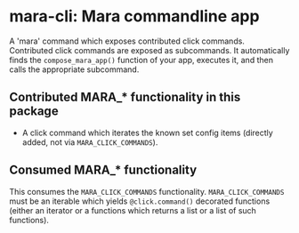 # mara-cli: Mara commandline app

A 'mara' command which exposes contributed click commands. Contributed click 
commands are exposed as subcommands. It automatically finds the 
`compose_mara_app()` function of your app, executes it, and then calls the 
appropriate subcommand.


## Contributed MARA_* functionality in this package

* A click command which iterates the known set config items 
  (directly added, not via `MARA_CLICK_COMMANDS`).

## Consumed MARA_* functionality

This consumes the `MARA_CLICK_COMMANDS` functionality.  `MARA_CLICK_COMMANDS` 
must be an iterable which yields `@click.command()` decorated functions 
(either an iterator or a functions which returns a list or a list of such 
functions).
